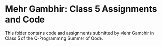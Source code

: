 # Mehr Gambhir: Class 5 Assignments and Code
This folder contains code and assignments submitted by Mehr Gambhir in Class 5 of the Q-Programming Summer of Qode.